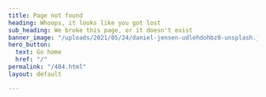 ```yaml
---
title: Page not found
heading: Whoops, it looks like you got lost
sub_heading: We broke this page, or it doesn't exist
banner_image: "/uploads/2021/05/24/daniel-jensen-udlehdohbz8-unsplash.jpg"
hero_button:
  text: Go home
  href: "/"
permalink: "/404.html"
layout: default

---
```

